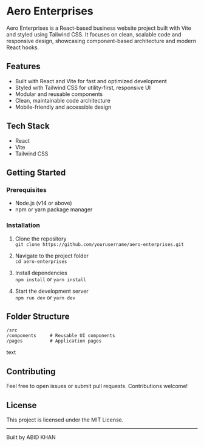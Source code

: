
# Aero Enterprises

Aero Enterprises is a React-based business website project built with Vite and styled using Tailwind CSS. It focuses on clean, scalable code and responsive design, showcasing component-based architecture and modern React hooks.

## Features

- Built with React and Vite for fast and optimized development
- Styled with Tailwind CSS for utility-first, responsive UI
- Modular and reusable components
- Clean, maintainable code architecture
- Mobile-friendly and accessible design

## Tech Stack

- React
- Vite
- Tailwind CSS

## Getting Started

### Prerequisites

- Node.js (v14 or above)
- npm or yarn package manager

### Installation

1. Clone the repository  
   `git clone https://github.com/yourusername/aero-enterprises.git`

2. Navigate to the project folder  
   `cd aero-enterprises`

3. Install dependencies  
   `npm install` or `yarn install`

4. Start the development server  
   `npm run dev` or `yarn dev`

## Folder Structure
```
/src
/components     # Reusable UI components
/pages          # Application pages
```
text

## Contributing

Feel free to open issues or submit pull requests. Contributions welcome!

## License

This project is licensed under the MIT License.

---

Built by ABID KHAN
